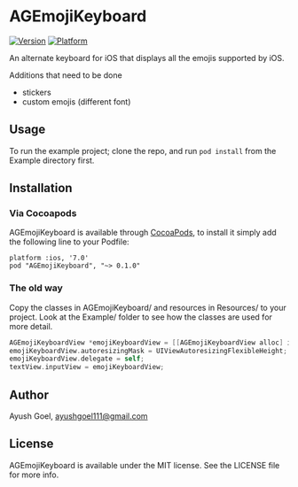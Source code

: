 AGEmojiKeyboard
==================

[![Version](http://cocoapod-badges.herokuapp.com/v/AGEmojiKeyboard/badge.png)](http://cocoadocs.org/docsets/AGEmojiKeyboard)
[![Platform](http://cocoapod-badges.herokuapp.com/p/AGEmojiKeyboard/badge.png)](http://cocoadocs.org/docsets/AGEmojiKeyboard)

An alternate keyboard for iOS that displays all the emojis supported by iOS.

Additions that need to be done
  * stickers
  * custom emojis (different font)

## Usage

To run the example project; clone the repo, and run `pod install` from the Example directory first.

## Installation

### Via Cocoapods

AGEmojiKeyboard is available through [CocoaPods](http://cocoapods.org), to install
it simply add the following line to your Podfile:

    platform :ios, '7.0'
    pod "AGEmojiKeyboard", "~> 0.1.0"

### The old way

Copy the classes in AGEmojiKeyboard/ and resources in Resources/ to your project. Look at the Example/ folder to see how the classes are used for more detail.
```objective-c
AGEmojiKeyboardView *emojiKeyboardView = [[AGEmojiKeyboardView alloc] initWithFrame:CGRectMake(0, 0, self.view.frame.size.width, 216) dataSource:self];
emojiKeyboardView.autoresizingMask = UIViewAutoresizingFlexibleHeight;
emojiKeyboardView.delegate = self;
textView.inputView = emojiKeyboardView;
```

## Author

Ayush Goel, ayushgoel111@gmail.com

## License

AGEmojiKeyboard is available under the MIT license. See the LICENSE file for more info.

